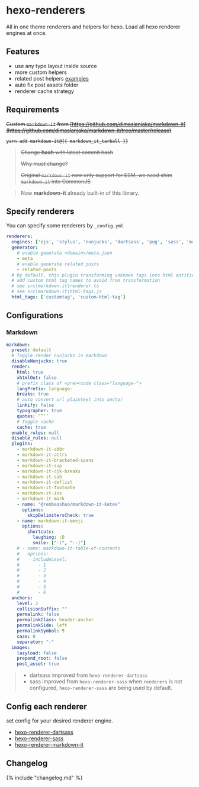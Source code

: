 # hexo-renderers
All in one theme renderers and helpers for hexo. Load all hexo renderer engines at once.

## Features
<!-- - use hexo helpers inside post (`full_url`, `url_for`, etc) -->
- use any type layout inside source
- more custom helpers
- related post helpers [examples](https://github.com/dimaslanjaka/site/tree/hexo-renderers/views)
- auto fix post assets folder
- renderer cache strategy

## Requirements

~~Custom `markdown-it` from [https://github.com/dimaslanjaka/markdown-it](https://github.com/dimaslanjaka/markdown-it/tree/master/release)~~

<strike>
<pre><code>yarn add markdown-it@{{ markdown_it_tarball }}</code></pre>
</strike>

> ~~Change **hash** with latest commit hash~~
>
> ~~Why must change?~~
>
> ~~Original `markdown-it` now only support for ESM, we need shim `markdown-it` into CommonJS~~

> Now **markdown-it** already built-in of this library.

## Specify renderers

You can specify some renderers by `_config.yml`

```yaml
renderers:
  engines: ['ejs', 'stylus', 'nunjucks', 'dartsass', 'pug', 'sass', 'markdown-it', 'rollup']
  generator:
    # enable generate <domain>/meta.json
    - meta
    # enable generate related posts
    - related-posts
  # by default, this plugin transforming unknown tags into html entities
  # add custom html tag names to avoid from transformation
  # see src\markdown-it\renderer.ts
  # see src\markdown-it\html-tags.js
  html_tags: ['customtag', 'custom-html-tag']
```

## Configurations

### Markdown

```yaml
markdown:
  preset: default
  # Toggle render nunjucks in markdown
  disableNunjucks: true
  render:
    html: true
    xhtmlOut: false
    # prefix class of <pre><code class="language-">
    langPrefix: language-
    breaks: true
    # auto convert url plaintext into anchor
    linkify: false
    typographer: true
    quotes: “”‘’
    # Toggle cache
    cache: true
  enable_rules: null
  disable_rules: null
  plugins:
    - markdown-it-abbr
    - markdown-it-attrs
    - markdown-it-bracketed-spans
    - markdown-it-sup
    - markdown-it-cjk-breaks
    - markdown-it-sub
    - markdown-it-deflist
    - markdown-it-footnote
    - markdown-it-ins
    - markdown-it-mark
    - name: "@renbaoshuo/markdown-it-katex"
      options:
        skipDelimitersCheck: true
    - name: markdown-it-emoji
      options:
        shortcuts:
          laughing: :D
          smile: [":)", ":-)"]
    # - name: markdown-it-table-of-contents
    #   options:
    #     includeLevel:
    #       - 1
    #       - 2
    #       - 3
    #       - 4
    #       - 5
    #       - 6
  anchors:
    level: 2
    collisionSuffix: ""
    permalink: false
    permalinkClass: header-anchor
    permalinkSide: left
    permalinkSymbol: ¶
    case: 0
    separator: "-"
  images:
    lazyload: false
    prepend_root: false
    post_asset: true
```

> - dartsass improved from `hexo-renderer-dartsass`
> - sass improved from `hexo-renderer-sass`
> when `renderers` is not configured, `hexo-renderer-sass` are being used by default.

## Config each renderer
set config for your desired renderer engine.
- [hexo-renderer-dartsass](https://github.com/KentarouTakeda/hexo-renderer-dartsass/blob/master/README.md)
- [hexo-renderer-sass](https://github.com/knksmith57/hexo-renderer-sass#_configyml)
- [hexo-renderer-markdown-it](https://github.com/hexojs/hexo-renderer-markdown-it/blob/master/README.md)

## Changelog

{% include "changelog.md" %}
